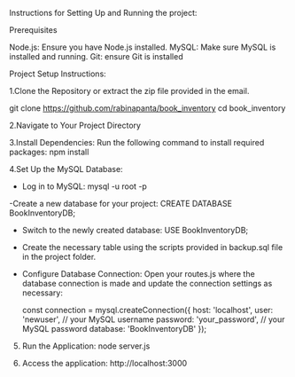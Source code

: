 Instructions for Setting Up and Running the project:

Prerequisites

Node.js: Ensure you have Node.js installed. 
MySQL: Make sure MySQL is installed and running.
Git: ensure Git is installed

Project Setup Instructions:

1.Clone the Repository or extract the zip file provided in the email.

git clone <https://github.com/rabinapanta/book_inventory>
cd book_inventory

2.Navigate to Your Project Directory

3.Install Dependencies:
Run the following command to install required packages:
               npm install

4.Set Up the MySQL Database:
- Log in to MySQL: mysql -u root -p

-Create a new database for your project:
      CREATE DATABASE BookInventoryDB;

- Switch to the newly created database:
      USE BookInventoryDB;

- Create the necessary table using the scripts provided in backup.sql file in the project folder.

- Configure Database Connection:
    Open your routes.js where the database connection is made and update the connection settings as necessary:
    
    const connection = mysql.createConnection({
    host: 'localhost',
    user: 'newuser', // your MySQL username
    password: 'your_password', // your MySQL password
    database: 'BookInventoryDB'
});


5. Run the Application:
      node server.js

6. Access the application:
    http://localhost:3000
